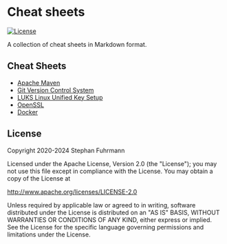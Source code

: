 Cheat sheets
===================
[![License](https://img.shields.io/badge/License-Apache%202.0-blue.svg)](https://opensource.org/licenses/Apache-2.0)

A collection of cheat sheets in Markdown format.

## Cheat Sheets

* [Apache Maven](MAVEN.md)
* [Git Version Control System](GIT.md)
* [LUKS Linux Unified Key Setup](LUKS.md)
* [OpenSSL](OPENSSL.md)
* [Docker](DOCKER.md)

## License

Copyright 2020-2024 Stephan Fuhrmann

Licensed under the Apache License, Version 2.0 (the "License"); you may not use this file except in compliance with the License. You may obtain a copy of the License at

http://www.apache.org/licenses/LICENSE-2.0

Unless required by applicable law or agreed to in writing, software distributed under the License is distributed on an "AS IS" BASIS, WITHOUT WARRANTIES OR CONDITIONS OF ANY KIND, either express or implied. See the License for the specific language governing permissions and limitations under the License.

